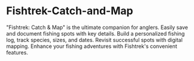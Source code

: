 # Fishtrek-Catch-and-Map
"Fishtrek: Catch &amp; Map" is the ultimate companion for anglers. Easily save and document fishing spots with key details. Build a personalized fishing log, track species, sizes, and dates. Revisit successful spots with digital mapping. Enhance your fishing adventures with Fishtrek's convenient features.
